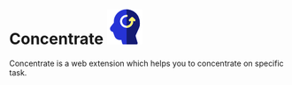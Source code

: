 # Concentrate ![alt text](https://github.com/PatrickPrakash/Concentrate/blob/master/images/remember-64.png)

Concentrate is a web extension which helps you to concentrate on specific task.



